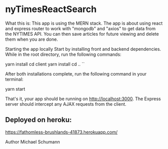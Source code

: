 # nyTimesReactSearch

What this is:
This app is using the MERN stack. The app is about using react and express router to work with "mongodb" and "axios" to get data from the NYTIMES API. You can then save articles for future viewing and delete them when you are done.

Starting the app locally
Start by installing front and backend dependencies. While in the root directory, run the following commands:

yarn install
cd client
yarn install
cd ..
``

After both installations complete, run the following command in your terminal:

yarn start


That's it, your app should be running on <http://localhost:3000>. The Express server should intercept any AJAX requests from the client.


## Deployed on heroku:
https://fathomless-brushlands-41873.herokuapp.com/



Author Michael Schumann
